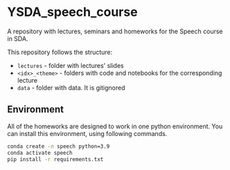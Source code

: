 # YSDA_speech_course

A repository with lectures, seminars and homeworks for the Speech course in SDA.

This repository follows the structure:
- `lectures` - folder with lectures' slides
- `<idx>_<theme>` - folders with code and notebooks for the corresponding lecture
- `data` - folder with data. It is gitignored

## Environment

All of the homeworks are designed to work in one python environment.
You can install this environment, using following commands.

```bash
conda create -n speech python=3.9
conda activate speech
pip install -r requirements.txt
```
